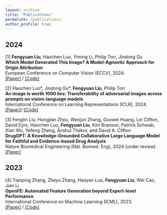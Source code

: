 ```yaml
---
layout: archive
title: "Publications"
permalink: /publications/
author_profile: true
---
```


## 2024

[1] __Fengyuan Liu__, Haochen Luo, Yiming Li, Philip Torr, Jindong Gu                 
**Which Model Generated This Image? A Model-Agnostic Approach for Origin Attribution**  
European Conference on Computer Vision (ECCV), 2024.  
[\[Paper\]](https://arxiv.org/pdf/2404.02697) / [\[Code\]](https://github.com/uwFengyuan/OCC-CLIP) 

[2] Haochen Luo\*, Jindong Gu\*, __Fengyuan Liu__, Philip Torr               
**An image is worth 1000 lies: Transferability of adversarial images across prompts on vision-language models**  
International Conference on Learning Representations (ICLR), 2024.  
[\[Paper\]](https://openreview.net/pdf?id=nc5GgFAvtk)/ [\[Code\]](https://github.com/Haochen-Luo/CroPA) 

[3] Fenglin Liu, Hongjian Zhou, Wenjun Zhang, Guowei Huang, Lei Clifton, David Eyre, Haochen Luo, __Fengyuan Liu__, Kim Branson, Patrick Schwab, Xian Wu, Yefeng Zheng, Anshul Thakur, and David A. Clifton         
**DrugGPT: A Knowledge-Grounded Collaborative Large Language Model for Faithful and Evidence-based Drug Analysis**   
Nature Biomedical Engineering (Nat. Biomed. Eng), 2024 (under review)
[\[Paper\]](https://www.researchsquare.com/article/rs-3411728/v1)

## 2023 
[4] Tianping Zhang, Zheyu Zhang, Haoyan Luo, __Fengyuan Liu__, Wei Cao, Jian Li                  
**OpenFE: Automated Feature Generation beyond Expert-level Performance**   
International Conference on Machine Learning (ICML), 2023.     
[\[Paper\]](https://arxiv.org/abs/2211.12507) / [\[Code\]](https://github.com/IIIS-Li-Group/OpenFE) 

